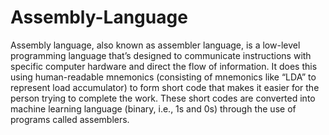 # Assembly-Language
Assembly language, also known as assembler language, is a low-level programming language that’s designed to communicate instructions with specific computer hardware and direct the flow of information. It does this using human-readable mnemonics (consisting of mnemonics like “LDA” to represent load accumulator) to form short code that makes it easier for the person trying to complete the work. These short codes are converted into machine learning language (binary, i.e., 1s and 0s) through the use of programs called assemblers.

